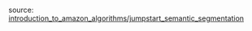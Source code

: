 source: [introduction_to_amazon_algorithms/jumpstart_semantic_segmentation](https://github.com/aws/amazon-sagemaker-examples/tree/main/introduction_to_amazon_algorithms/jumpstart_semantic_segmentation)